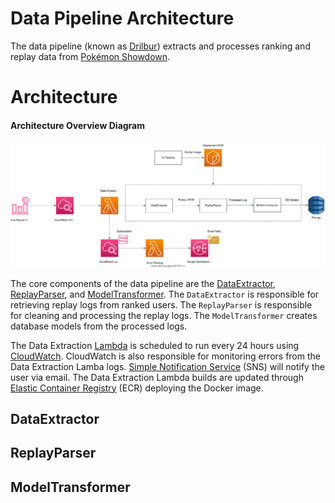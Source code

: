 # Data Pipeline Architecture

The data pipeline (known as [Drilbur](<https://bulbapedia.bulbagarden.net/wiki/Drilbur_(Pok%C3%A9mon)>)) extracts and processes ranking and replay data from [Pokémon Showdown](https://pokemonshowdown.com/).

# Architecture

#### Architecture Overview Diagram

![High Level Architecture Diagram](images/svg/Data_Pipeline_Architecture.svg)

The core components of the data pipeline are the [DataExtractor](#DataExtractor), [ReplayParser](#ReplayParser), and [ModelTransformer](#ModelTransformer). The `DataExtractor` is responsible for retrieving replay logs from ranked users. The `ReplayParser` is responsible for cleaning and processing the replay logs. The `ModelTransformer` creates database models from the processed logs.

The Data Extraction [Lambda](https://aws.amazon.com/lambda/) is scheduled to run every 24 hours using [CloudWatch](https://aws.amazon.com/cloudwatch/). CloudWatch is also responsible for monitoring errors from the Data Extraction Lamba logs. [Simple Notification Service](https://aws.amazon.com/sns/?whats-new-cards.sort-by=item.additionalFields.postDateTime&whats-new-cards.sort-order=desc) (SNS) will notify the user via email. The Data Extraction Lambda builds are updated through [Elastic Container Registry](https://aws.amazon.com/ecr/) (ECR) deploying the Docker image.

## DataExtractor

## ReplayParser

## ModelTransformer
